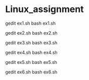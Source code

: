# Linux_assignment
gedit ex1.sh
bash ex1.sh


gedit ex2.sh
bash ex2.sh


gedit ex3.sh
bash ex3.sh


gedit ex4.sh
bash ex4.sh


gedit ex5.sh
bash ex5.sh


gedit ex6.sh
bash ex6.sh

